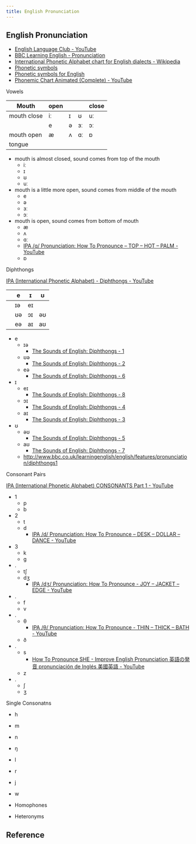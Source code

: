 ```yaml
---
title: English Pronunciation
---
```


## English Pronunciation
* [English Language Club - YouTube](https://www.youtube.com/user/EngLanguageClub/videos)
* [BBC Learning English - Pronunciation](http://www.bbc.co.uk/learningenglish/english/features/pronunciation)
* [International Phonetic Alphabet chart for English dialects - Wikipedia](https://en.wikipedia.org/wiki/International_Phonetic_Alphabet_chart_for_English_dialects)
* [Phonetic symbols](http://www.ling.upenn.edu/courses/Fall_2014/ling115/phonetics.html)
* [Phonetic symbols for English](https://www.phon.ucl.ac.uk/home/wells/phoneticsymbolsforenglish.htm)
* [Phonemic Chart Animated (Complete) - YouTube](https://www.youtube.com/watch?v=Ufdm3ufV6pg)

Vowels

| Mouth | open |   |    | close |
|-------|------|---|----|-------|
| mouth close | iː   | ɪ | ʊ  | uː    |
|  | e    | ə | ɜː | ɔː    |
| mouth open      | æ    | ʌ | ɑː | ɒ     |
| tongue |      |   |    |       |


* mouth is almost closed, sound comes from top of the mouth
    * iː
    * ɪ
    * ʊ
    * uː
* mouth is a little more open, sound comes from middle of the mouth
    * e
    * ə
    * ɜː
    * ɔː
* mouth is open, sound comes from bottom of mouth
    * æ
    * ʌ
    * ɑː
    * [IPA /ɑ/ Pronunciation: How To Pronounce – TOP – HOT – PALM - YouTube](https://www.youtube.com/watch?v=JJfm4ZiqXWk)
    * ɒ

Diphthongs

[IPA (International Phonetic Alphabet) - Diphthongs - YouTube](https://www.youtube.com/watch?v=-D5BK8K1Mcg)

|  | e  | ɪ  | ʊ  |
|--|----|----|----|
|  | ɪə | eɪ |    |
|  | ʊə | ɔɪ | əʊ |
|  | eə | aɪ | aʊ |

* e
    * ɪə
        * [The Sounds of English: Diphthongs - 1](http://www.bbc.co.uk/learningenglish/english/features/pronunciation/diphthongs1)
    * ʊə
        * [The Sounds of English: Diphthongs - 2](http://www.bbc.co.uk/learningenglish/english/features/pronunciation/diphthongs2)
    * eə
        * [The Sounds of English: Diphthongs - 6](http://www.bbc.co.uk/learningenglish/english/features/pronunciation/diphthongs6)
* ɪ
    * eɪ
        * [The Sounds of English: Diphthongs - 8](http://www.bbc.co.uk/learningenglish/english/features/pronunciation/diphthongs8)
    * ɔɪ
        * [The Sounds of English: Diphthongs - 4](http://www.bbc.co.uk/learningenglish/english/features/pronunciation/diphthongs4)
    * aɪ
        * [The Sounds of English: Diphthongs - 3](http://www.bbc.co.uk/learningenglish/english/features/pronunciation/diphthongs3)
* ʊ
    * əʊ
        * [The Sounds of English: Diphthongs - 5](http://www.bbc.co.uk/learningenglish/english/features/pronunciation/diphthongs5)
    * aʊ
        * [The Sounds of English: Diphthongs - 7](http://www.bbc.co.uk/learningenglish/english/features/pronunciation/diphthongs7)
    * http://www.bbc.co.uk/learningenglish/english/features/pronunciation/diphthongs1

Consonant Pairs

[IPA (International Phonetic Alphabet) CONSONANTS Part 1 - YouTube](https://www.youtube.com/watch?v=Sw36F_UcIn8)


* 1
    * p
    * b
* 2
    * t
    * d
        * [IPA /d/ Pronunciation: How To Pronounce – DESK – DOLLAR – DANCE - YouTube](https://www.youtube.com/watch?v=ISumskR6FHw)
* 3
    * k
    * g
* .
    * tʃ
    * dʒ
        * [IPA /dʒ/ Pronunciation: How To Pronounce - JOY – JACKET – EDGE - YouTube](https://www.youtube.com/watch?v=eITzidHxBOE)
* .
    * f
    * v
* .
    * θ
        * [IPA /θ/ Pronunciation: How To Pronounce - THIN – THICK – BATH - YouTube](https://www.youtube.com/watch?v=qinWykSivJQ)
    * ð
* .
    * s
        * [How To Pronounce SHE - Improve English Pronunciation 英語の発音 pronunciación de Inglés 美國英語 - YouTube](https://www.youtube.com/watch?v=gIyQ6dJETDA)
    * z
* .
    * ʃ
    * ʒ

Single Consonatns 

* h
* m
* n
* ŋ
* l
* r
* j
* w


* Homophones
* Heteronyms


## Reference
